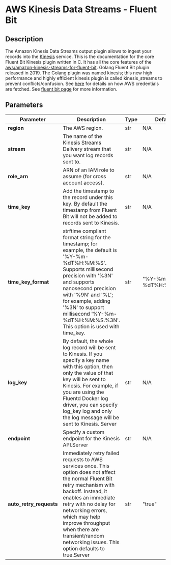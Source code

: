 # AWS Kinesis Data Streams - Fluent Bit

## Description

The Amazon Kinesis Data Streams output plugin allows to ingest your records into the [Kinesis](https://aws.amazon.com/kinesis/data-streams/) service. This is the documentation for the core Fluent Bit Kinesis plugin written in C. It has all the core features of the [aws/amazon-kinesis-streams-for-fluent-bit](https://github.com/aws/amazon-kinesis-streams-for-fluent-bit). Golang Fluent Bit plugin released in 2019. The Golang plugin was named kinesis; this new high performance and highly efficient kinesis plugin is called kinesis_streams to prevent conflicts/confusion. See [here](https://github.com/fluent/fluent-bit-docs/tree/43c4fe134611da471e706b0edb2f9acd7cdfdbc3/administration/aws-credentials.md) for details on how AWS credentials are fetched. See [fluent bit page](https://docs.fluentbit.io/manual/pipeline/outputs/kinesis) for more information.

## Parameters

| Parameter               | Description                                                                                                                                                                                                                                                                                                                                  | Type | Default             |
| ----------------------- | -------------------------------------------------------------------------------------------------------------------------------------------------------------------------------------------------------------------------------------------------------------------------------------------------------------------------------------------- | ---- | ------------------- |
| **region**              | The AWS region.                                                                                                                                                                                                                                                                                                                              | str  | N/A                 |
| **stream**              | The name of the Kinesis Streams Delivery stream that you want log records sent to.                                                                                                                                                                                                                                                           | str  | N/A                 |
| **role_arn**            | ARN of an IAM role to assume (for cross account access).                                                                                                                                                                                                                                                                                     | str  | N/A                 |
| **time_key**            | Add the timestamp to the record under this key. By default the timestamp from Fluent Bit will not be added to records sent to Kinesis.                                                                                                                                                                                                       | str  | N/A                 |
| **time_key_format**     | strftime compliant format string for the timestamp; for example, the default is '%Y-%m-%dT%H:%M:%S'. Supports millisecond precision with '%3N' and supports nanosecond precision with '%9N' and '%L'; for example, adding '%3N' to support millisecond '%Y-%m-%dT%H:%M:%S.%3N'. This option is used with time_key.                           | str  | "%Y-%m-%dT%H:%M:%S" |
| **log_key**             | By default, the whole log record will be sent to Kinesis. If you specify a key name with this option, then only the value of that key will be sent to Kinesis. For example, if you are using the Fluentd Docker log driver, you can specify log_key log and only the log message will be sent to Kinesis. Server                             | str  | N/A                 |
| **endpoint**            | Specify a custom endpoint for the Kinesis API.Server                                                                                                                                                                                                                                                                                         | str  | N/A                 |
| **auto_retry_requests** | Immediately retry failed requests to AWS services once. This option does not affect the normal Fluent Bit retry mechanism with backoff. Instead, it enables an immediate retry with no delay for networking errors, which may help improve throughput when there are transient/random networking issues. This option defaults to true.Server | str  | "true"              |
